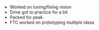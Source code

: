 <!--t September 12, 2019 t-->

 - Worked on tuning/fixing vision
 - Drive got to practice for a bit
 - Packed for peak
 - FTC worked on prototyping multiple ideas
